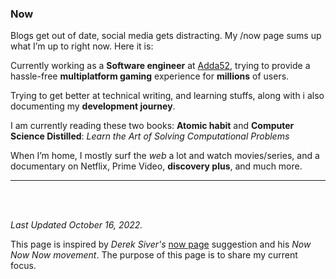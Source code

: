 ### Now

Blogs get out of date, social media gets distracting. My /now page sums up what I’m up to right now. Here it is:

Currently working as a **Software engineer** at [Adda52](https://www.adda.games), trying to provide a hassle-free **multiplatform gaming** experience for **millions** of users.

Trying to get better at technical writing, and learning stuffs, along with i also documenting my **development journey**. 

I am currently reading these two books: **Atomic habit** and **Computer Science Distilled**: *Learn the Art of Solving Computational Problems*

When I’m home, I mostly surf the *web* a lot and watch movies/series, and a documentary on Netflix, Prime Video, **discovery plus**, and much more.

 ---
<br>
<br>

*Last Updated October 16, 2022.*

This page is inspired by *Derek Siver's* [now page](https://sive.rs/nowff) suggestion and his *Now Now Now movement*. The purpose of this page is to share my current focus.